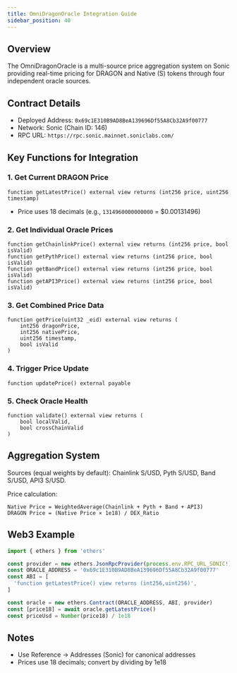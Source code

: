 ```yaml
---
title: OmniDragonOracle Integration Guide
sidebar_position: 40
---
```


## Overview
The OmniDragonOracle is a multi-source price aggregation system on Sonic providing real-time pricing for DRAGON and Native (S) tokens through four independent oracle sources.

## Contract Details

- Deployed Address: `0x69c1E310B9AD8BeA139696Df55A8Cb32A9f00777`
- Network: Sonic (Chain ID: 146)
- RPC URL: `https://rpc.sonic.mainnet.soniclabs.com/`

## Key Functions for Integration

### 1. Get Current DRAGON Price
```solidity
function getLatestPrice() external view returns (int256 price, uint256 timestamp)
```
- Price uses 18 decimals (e.g., `1314960000000000` = $0.00131496)

### 2. Get Individual Oracle Prices
```solidity
function getChainlinkPrice() external view returns (int256 price, bool isValid)
function getPythPrice() external view returns (int256 price, bool isValid)
function getBandPrice() external view returns (int256 price, bool isValid)
function getAPI3Price() external view returns (int256 price, bool isValid)
```

### 3. Get Combined Price Data
```solidity
function getPrice(uint32 _eid) external view returns (
    int256 dragonPrice, 
    int256 nativePrice, 
    uint256 timestamp, 
    bool isValid
)
```

### 4. Trigger Price Update
```solidity
function updatePrice() external payable
```

### 5. Check Oracle Health
```solidity
function validate() external view returns (
    bool localValid,
    bool crossChainValid
)
```

## Aggregation System

Sources (equal weights by default): Chainlink S/USD, Pyth S/USD, Band S/USD, API3 S/USD.

Price calculation:
```
Native Price = WeightedAverage(Chainlink + Pyth + Band + API3)
DRAGON Price = (Native Price × 1e18) / DEX_Ratio
```

## Web3 Example

```ts
import { ethers } from 'ethers'

const provider = new ethers.JsonRpcProvider(process.env.RPC_URL_SONIC!)
const ORACLE_ADDRESS = '0x69c1E310B9AD8BeA139696Df55A8Cb32A9f00777'
const ABI = [
  'function getLatestPrice() view returns (int256,uint256)',
]

const oracle = new ethers.Contract(ORACLE_ADDRESS, ABI, provider)
const [price18] = await oracle.getLatestPrice()
const priceUsd = Number(price18) / 1e18
```

## Notes

- Use Reference → Addresses (Sonic) for canonical addresses
- Prices use 18 decimals; convert by dividing by 1e18

